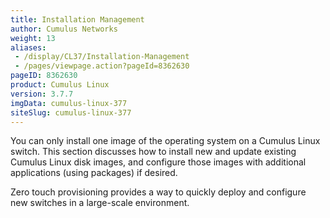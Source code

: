 ```yaml
---
title: Installation Management
author: Cumulus Networks
weight: 13
aliases:
 - /display/CL37/Installation-Management
 - /pages/viewpage.action?pageId=8362630
pageID: 8362630
product: Cumulus Linux
version: 3.7.7
imgData: cumulus-linux-377
siteSlug: cumulus-linux-377
---
```

You can only install one image of the operating system on a Cumulus
Linux switch. This section discusses how to install new and update
existing Cumulus Linux disk images, and configure those images with
additional applications (using packages) if desired.

Zero touch provisioning provides a way to quickly deploy and configure
new switches in a large-scale environment.

<article id="html-search-results" class="ht-content" style="display: none;">

</article>

<footer id="ht-footer">

</footer>

